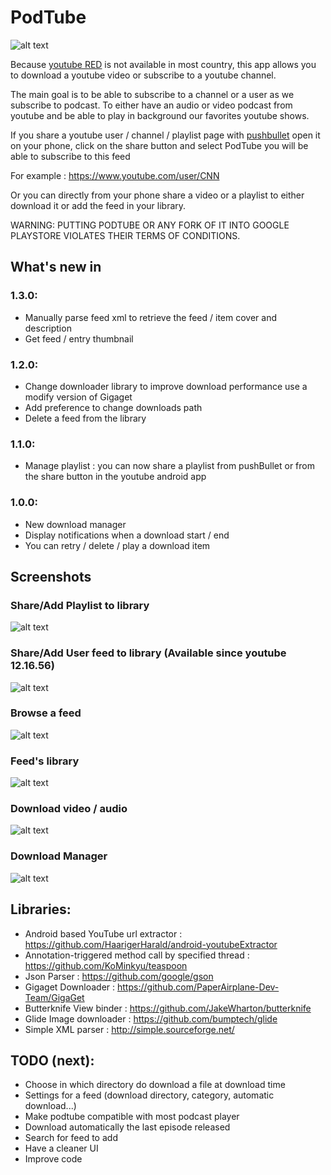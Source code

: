 # PodTube
![alt text](screenshots/icon.png) 

Because [youtube RED](https://www.youtube.com/red) is not available in most country, this app allows you to download a youtube video or subscribe to a youtube channel.

The main goal is to be able to subscribe to a channel or a user as we subscribe to podcast. 
To either have an audio or video podcast from youtube and be able to play in background our favorites youtube shows.

If you share a youtube user / channel / playlist page with [pushbullet](https://www.pushbullet.com/) open it on your phone,
click on the share button and select PodTube you will be able to subscribe to this feed

For example : https://www.youtube.com/user/CNN

Or you can directly from your phone share a video or a playlist to either download it or add the feed in your library.

WARNING: PUTTING PODTUBE OR ANY FORK OF IT INTO GOOGLE PLAYSTORE VIOLATES THEIR TERMS OF CONDITIONS.

## What's new in 

### 1.3.0:
- Manually parse feed xml to retrieve the feed / item cover and description
- Get feed / entry thumbnail
### 1.2.0:
- Change downloader library to improve download performance use a modify version of Gigaget
- Add preference to change downloads path
- Delete a feed from the library
### 1.1.0:
- Manage playlist : you can now share a playlist from pushBullet or from the share button in the youtube android app
### 1.0.0:
- New download manager
- Display notifications when a download start / end
- You can retry / delete / play a download item

## Screenshots

### Share/Add Playlist to library 
![alt text](screenshots/share_playlist.png)
### Share/Add User feed to library (Available since youtube 12.16.56)
![alt text](screenshots/share_user.png)
### Browse a feed 
![alt text](screenshots/add_feed.png)
### Feed's library
![alt text](screenshots/feed_list.png)
### Download video / audio
![alt text](screenshots/download_item.png)
### Download Manager
![alt text](screenshots/download_manager.png)

## Libraries:

- Android based YouTube url extractor : https://github.com/HaarigerHarald/android-youtubeExtractor
- Annotation-triggered method call by specified thread : https://github.com/KoMinkyu/teaspoon
- Json Parser : https://github.com/google/gson
- Gigaget Downloader : https://github.com/PaperAirplane-Dev-Team/GigaGet
- Butterknife View binder : https://github.com/JakeWharton/butterknife
- Glide Image downloader : https://github.com/bumptech/glide
- Simple XML parser : http://simple.sourceforge.net/

## TODO (next):

- Choose in which directory do download a file at download time
- Settings for a feed (download directory, category, automatic download...)
- Make podtube compatible with most podcast player
- Download automatically the last episode released
- Search for feed to add
- Have a cleaner UI
- Improve code




